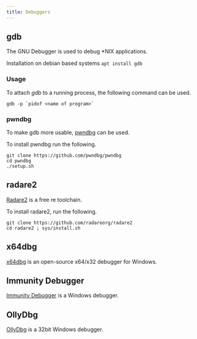 ```yaml
---
title: Debuggers
---
```


## gdb
The GNU Debugger is used to debug \*NIX applications.

Installation on debian based systems `apt install gdb`

### Usage
To attach *gdb* to a running process, the following command can be used.

``` text
gdb -p `pidof <name of program>`
```

### pwndbg
To make gdb more usable, [pwndbg](https://github.com/pwndbg/pwndbg) can be used.

To install pwndbg run the following.

``` text
git clone https://github.com/pwndbg/pwndbg
cd pwndbg
./setup.sh
```

## radare2
[Radare2](https://rada.re/) is a free re toolchain.

To install radare2, run the following.

``` text
git clone https://github.com/radareorg/radare2
cd radare2 ; sys/install.sh
```

## x64dbg
[x64dbg](https://x64dbg.com/) is an open-source x64/x32 debugger for Windows.

## Immunity Debugger
[Immunity Debugger](https://www.immunityinc.com/products/debugger/) is a Windows debugger.

## OllyDbg
[OllyDbg](http://www.ollydbg.de/) is a 32bit Windows debugger.
